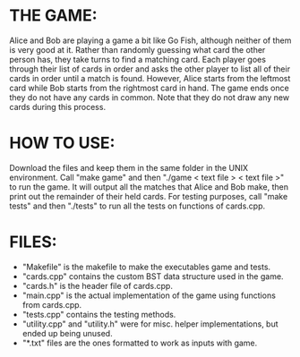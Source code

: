 # **THE GAME:**  
Alice and Bob are playing a game a bit like Go Fish, although neither of them is very good at it. Rather than randomly guessing what card the other person has, they take turns to find a matching card. Each player goes through their list of cards in order and asks the other player to list all of their cards in order until a match is found. However, Alice starts from the leftmost card while Bob starts from the rightmost card in hand. The game ends once they do not have any cards in common. Note that they do not draw any new cards during this process.

# **HOW TO USE:** 
Download the files and keep them in the same folder in the UNIX environment. Call "make game" and then "./game &lt; text file &gt; &lt; text file &gt;" to run the game. It will output all the matches that Alice and Bob make, then print out the remainder of their held cards. For testing purposes, call "make tests" and then "./tests" to run all the tests on functions of cards.cpp.

# **FILES:**  
* "Makefile" is the makefile to make the executables game and tests.
* "cards.cpp" contains the custom BST data structure used in the game.
* "cards.h" is the header file of cards.cpp.
* "main.cpp" is the actual implementation of the game using functions from cards.cpp.
* "tests.cpp" contains the testing methods.
* "utility.cpp" and "utility.h" were for misc. helper implementations, but ended up being unused.
* "*.txt" files are the ones formatted to work as inputs with game.
